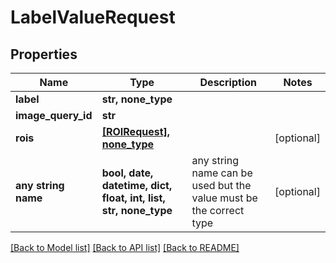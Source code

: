 # LabelValueRequest


## Properties
Name | Type | Description | Notes
------------ | ------------- | ------------- | -------------
**label** | **str, none_type** |  | 
**image_query_id** | **str** |  | 
**rois** | [**[ROIRequest], none_type**](ROIRequest.md) |  | [optional] 
**any string name** | **bool, date, datetime, dict, float, int, list, str, none_type** | any string name can be used but the value must be the correct type | [optional]

[[Back to Model list]](../README.md#documentation-for-models) [[Back to API list]](../README.md#documentation-for-api-endpoints) [[Back to README]](../README.md)


